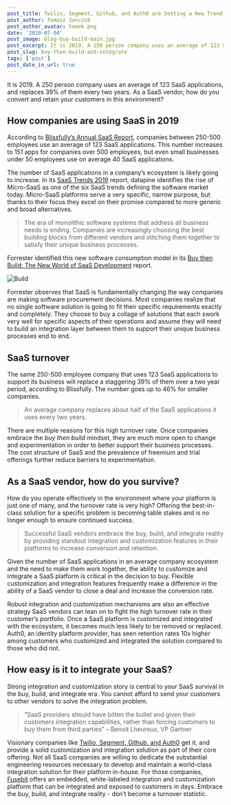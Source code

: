 ```yaml
---
post_title: Twilio, Segment, Github, and Auth0 are Setting a New Trend
post_author: Tomasz Janczuk
post_author_avatar: tomek.png
date: '2019-07-04'
post_image: blog-buy-build-main.jpg
post_excerpt: It is 2019. A 250 person company uses an average of 123 SaaS applications...
post_slug: buy-then-build-and-integrate
tags: ['post']
post_date_in_url: true
---
```


It is 2019. A 250 person company uses an average of 123 SaaS applications, and replaces 39% of them every two years. As a SaaS vendor, how do you convert and retain your customers in this environment?

## How companies are using SaaS in 2019

According to [Blissfully’s Annual SaaS Report](https://www.blissfully.com/saas-trends/2019-annual/), companies between 250-500 employees use an average of 123 SaaS applications. This number increases to 151 apps for companies over 500 employees, but even small businesses under 50 employees use on average 40 SaaS applications.

The number of SaaS applications in a company’s ecosystem is likely going to increase. In its [SaaS Trends 2019](https://www.datapine.com/blog/saas-trends/) report, datapine identifies the rise of Micro-SaaS as one of the six SaaS trends defining the software market today. Micro-SaaS platforms serve a very specific, narrow purpose, but thanks to their focus they excel on their promise compared to more generic and broad alternatives.

> The era of monolithic software systems that address all business needs is ending. Companies are increasingly choosing the best building blocks from different vendors and stitching them together to satisfy their unique business processes.

Forrester identified this new software consumption model in its [Buy then Build: The New World of SaaS Development](https://www.forrester.com/report/Buy+Then+Build+The+New+World+Of+SaaS+Development/-/E-RES143875) report.

![Build](blog-buy-build-workers.jpg 'Build')

Forrester observes that SaaS is fundamentally changing the way companies are making software procurement decisions. Most companies realize that no single software solution is going to fit their specific requirements exactly and completely. They choose to buy a collage of solutions that each swork very well for specific aspects of their operations and assume they will need to build an integration layer between them to support their unique business processes end to end.

## SaaS turnover

The same 250-500 employee company that uses 123 SaaS applications to support its business will replace a staggering 39% of them over a two year period, according to Blissfully. The number goes up to 46% for smaller companies.

> An average company replaces about half of the SaaS applications it uses every two years.

There are multiple reasons for this high turnover rate. Once companies embrace the _buy then build_ mindset, they are much more open to change and experimentation in order to better support their business processes. The cost structure of SaaS and the prevalence of freemium and trial offerings further reduce barriers to experimentation.

## As a SaaS vendor, how do you survive?

How do you operate effectively in the environment where your platform is just one of many, and the turnover rate is very high? Offering the best-in-class solution for a specific problem is becoming table stakes and is no longer enough to ensure continued success.

> Successful SaaS vendors embrace the buy, build, and integrate reality by providing standout integration and customization features in their platforms to increase conversion and retention.

Given the number of SaaS applications in an average company ecosystem and the need to make them work together, the ability to customize and integrate a SaaS platform is critical in the decision to buy. Flexible customization and integration features frequently make a difference in the ability of a SaaS vendor to close a deal and increase the conversion rate.

Robust integration and customization mechanisms are also an effective strategy SaaS vendors can lean on to fight the high turnover rate in their customer’s portfolio. Once a SaaS platform is customized and integrated with the ecosystem, it becomes much less likely to be removed or replaced. Auth0, an identity platform provider, has seen retention rates 10x higher among customers who customized and integrated the solution compared to those who did not.

## How easy is it to integrate your SaaS?

Strong integration and customization story is central to your SaaS survival in the buy, build, and integrate era. You cannot afford to send your customers to other vendors to solve the integration problem.

> “SaaS providers should have bitten the bullet and given their customers integration capabilities, rather than forcing customers to buy them from third parties” – Benoit Lheureux, VP Gartner

Visionary companies like [Twilio, Segment, Github, and Auth0](https://fusebit.io/blog/2019/06/08/twilio-segment-github-serverless-extensibility/) get it, and provide a solid customization and integration solution as part of their core offering. Not all SaaS companies are willing to dedicate the substantial engineering resources necessary to develop and maintain a world-class integration solution for their platform in-house. For those companies, [Fusebit](https://fusebit.io/) offers an embedded, white-labeled integration and customization platform that can be integrated and exposed to customers in days. Embrace the buy, build, and integrate reality - don’t become a turnover statistic.
